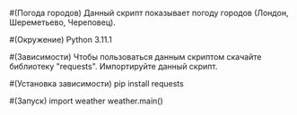 #(Погода городов)
Данный скрипт показывает погоду городов (Лондон, Шереметьево, Череповец).

#(Окружение)
Python 3.11.1

#(Зависимости)
Чтобы пользоваться данным скриптом скачайте библиотеку "requests".
Импортируйте данный скрипт.

#(Установка зависимости)
pip install requests

#(Запуск)
import weather
weather.main()